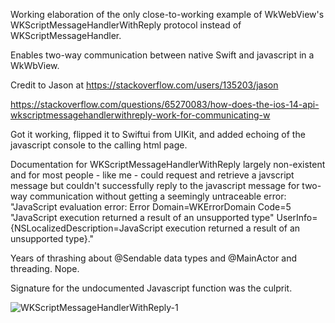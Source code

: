 Working elaboration of the only close-to-working example of WkWebView's WKScriptMessageHandlerWithReply protocol instead of WKScriptMessageHandler.

Enables two-way communication between native Swift and javascript in a WkWbView. 

Credit to Jason at https://stackoverflow.com/users/135203/jason

https://stackoverflow.com/questions/65270083/how-does-the-ios-14-api-wkscriptmessagehandlerwithreply-work-for-communicating-w

Got it working, flipped it to Swiftui from UIKit, and added echoing of the javascript console to the calling html page.

Documentation for WKScriptMessageHandlerWithReply largely non-existent and for most people - like me - could request and retrieve a javscript message but couldn't successfully reply to the javascript message for two-way communication without getting a seemingly untraceable error:
"JavaScript evaluation error: Error Domain=WKErrorDomain Code=5 "JavaScript execution returned a result of an unsupported type" UserInfo={NSLocalizedDescription=JavaScript execution returned a result of an unsupported type}."

Years of thrashing about @Sendable data types and @MainActor and threading. Nope.

Signature for the undocumented Javascript function was the culprit.  



![WKScriptMessageHandlerWithReply-1](https://github.com/user-attachments/assets/a48f8133-84e0-4ecc-86f3-d96e84905d62)
